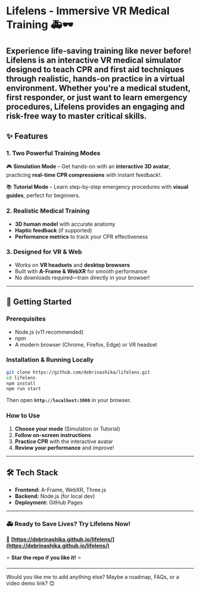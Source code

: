 # **Lifelens - Immersive VR Medical Training** 🚑🕶️  

**Experience life-saving training like never before!** Lifelens is an interactive **VR medical simulator** designed to teach **CPR and first aid techniques** through realistic, hands-on practice in a virtual environment. Whether you're a **medical student, first responder, or just want to learn emergency procedures**, Lifelens provides an engaging and risk-free way to master critical skills.  
---

## **✨ Features**  

### **1. Two Powerful Training Modes**  
🎮 **Simulation Mode** – Get hands-on with an **interactive 3D avatar**, practicing **real-time CPR compressions** with instant feedback!.  

📚 **Tutorial Mode** – Learn step-by-step emergency procedures with **visual guides**, perfect for beginners.  

### **2. Realistic Medical Training**  
- **3D human model** with accurate anatomy  
- **Haptic feedback** (if supported) 
- **Performance metrics** to track your CPR effectiveness  

### **3. Designed for VR & Web**  
- Works on **VR headsets** and **desktop browsers**  
- Built with **A-Frame & WebXR** for smooth performance  
- No downloads required—train directly in your browser!  

---

## **🚀 Getting Started**  

### **Prerequisites**  
- Node.js (v11 recommended)  
- npm  
- A modern browser (Chrome, Firefox, Edge) or VR headset  

### **Installation & Running Locally**  
```bash
git clone https://github.com/debrinashika/lifelens.git
cd lifelens
npm install
npm run start
```
Then open **`http://localhost:3000`** in your browser.  

### **How to Use**  
1. **Choose your mode** (Simulation or Tutorial)  
2. **Follow on-screen instructions**  
3. **Practice CPR** with the interactive avatar  
4. **Review your performance** and improve!  

---

## **🛠️ Tech Stack**  
- **Frontend:** A-Frame, WebXR, Three.js  
- **Backend:** Node.js (for local dev)  
- **Deployment:** GitHub Pages  
---

### **🚑 Ready to Save Lives? Try Lifelens Now!**  
🔗 **[https://debrinashika.github.io/lifelens/](https://debrinashika.github.io/lifelens/)**  

⭐ **Star the repo if you like it!** ⭐  

---

Would you like me to add anything else? Maybe a roadmap, FAQs, or a video demo link? 😊
